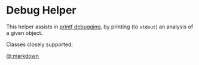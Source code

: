 # Debug Helper

This helper assists in [printf debugging](https://en.wikipedia.org/wiki/Debugging#Techniques), by printing (to ```stdout```) an analysis of a given object.

Classes closely supported:

@[:markdown](classes_closely_supported.md)